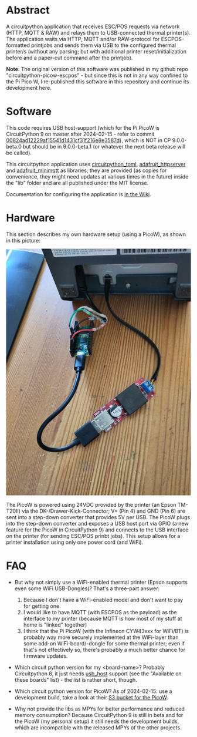 # Abstract

A circuitpython application that receives ESC/POS requests via network (HTTP, MQTT &amp; RAW) and relays them to USB-connected thermal printer(s). The application waits via HTTP, MQTT and/or RAW-protocol for ESCPOS-formatted printjobs and sends them via USB to the configured thermal printer/s (without any parsing; but with additional printer reset/initialization before and a paper-cut command after the printjob).

**Note**: The original version of this software was published in my github repo "circuitpython-picow-escpos" - but since this is not in any way confined to the Pi Pico W, I re-published this software in this repository and continue its development here.

# Software

This code requires USB host-support (which for the Pi PicoW is CircuitPython 9 on master after 2024-02-15 - refer to commit [00824ad12229af15541d1431cf31f216e8e3587d](https://github.com/adafruit/circuitpython/commit/00824ad12229af15541d1431cf31f216e8e3587d)), which is NOT in CP 9.0.0-beta.0 but should be in 9.0.0-beta.1 (or whatever the next beta release will be called).

This circuitpython application uses [circuitpython_toml](https://github.com/elpekenin/circuitpython_toml/), [adafruit_httpserver](https://github.com/adafruit/Adafruit_CircuitPython_HTTPServer/) and [adafruit_minimqtt](https://github.com/adafruit/Adafruit_CircuitPython_MiniMQTT/) as libraries, they are provided (as copies for convenience, they might need updates at various times in the future) inside the "lib" folder and are all published under the MIT license.

Documentation for configuring the application is [in the Wiki](https://github.com/juergenpabel/circuitpython-escpos-server/wiki/Configuration).

# Hardware

This section describes my own hardware setup (using a PicoW), as shown in this picture:

![Picture of setup with more details](https://raw.githubusercontent.com/juergenpabel/circuitpython-escpos-server/master/resources/images/setup_detail.jpg)

The PicoW is powered using 24VDC provided by the printer (an Epson TM-T20II) via the DK-/Drawer-Kick-Connector; V+ (Pin 4) and GND (Pin 6) are sent into a step-down converter that provides 5V per USB. The PicoW plugs into the step-down converter and exposes a USB host port via GPIO (a new feature for the PicoW in CircuitPython 9) and connects to the USB interface on the printer (for sending ESC/POS prinbt jobs). This setup allows for a printer installation using only one power cord (and WiFi).

# FAQ

- But why not simply use a WiFi-enabled thermal printer (Epson supports even some WiFi USB-Dongles)? That's a three-part answer:
  1. Because I don't have a WiFi-enabled model and don't want to pay for getting one
  2. I would like to have MQTT (with ESCPOS as the payload) as the interface to my printer (because MQTT is how most of my stuff at home is "linked" together)
  3. I think that the Pi PicoW (with the Infineon CYW43xxx for WiFi/BT) is probably way more securely implemented at the WiFi-layer than some add-on WiFi-board/-dongle for some thermal printer; even if that's not effectively so, there's probably a much better chance for firmware updates.

- Which circuit python version for my &lt;board-name&gt;? Probably Circuitpython 8, it just needs [usb_host](https://docs.circuitpython.org/en/8.2.x/shared-bindings/usb_host/index.html) support (see the "Available on these boards" list) - the list is rather short, though.

- Which circuit python version for PicoW? As of 2024-02-15: use a development build, take a look at their [S3 bucket for the PicoW](https://adafruit-circuit-python.s3.amazonaws.com/index.html?prefix=bin/raspberry_pi_pico_w/).
  
- Why not provide the libs as MPYs for better performance and reduced memory consumption? Because CircuitPython 9 is still in beta and for the PicoW (my personal setup) it still needs the development builds, which are incompatible with the released MPYs of the other projects.
